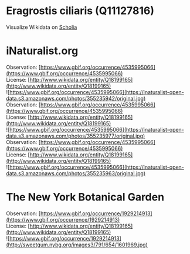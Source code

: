 
Eragrostis ciliaris (Q11127816)
===============================
  
Visualize Wikidata on [Scholia](https://scholia.toolforge.org/taxon/Q11127816)
# iNaturalist.org
  
Observation: [https://www.gbif.org/occurrence/4535995066](https://www.gbif.org/occurrence/4535995066)  
License: [http://www.wikidata.org/entity/Q18199165](http://www.wikidata.org/entity/Q18199165)  
![https://www.gbif.org/occurrence/4535995066](https://inaturalist-open-data.s3.amazonaws.com/photos/355235942/original.jpg)  
Observation: [https://www.gbif.org/occurrence/4535995066](https://www.gbif.org/occurrence/4535995066)  
License: [http://www.wikidata.org/entity/Q18199165](http://www.wikidata.org/entity/Q18199165)  
![https://www.gbif.org/occurrence/4535995066](https://inaturalist-open-data.s3.amazonaws.com/photos/355235977/original.jpg)  
Observation: [https://www.gbif.org/occurrence/4535995066](https://www.gbif.org/occurrence/4535995066)  
License: [http://www.wikidata.org/entity/Q18199165](http://www.wikidata.org/entity/Q18199165)  
![https://www.gbif.org/occurrence/4535995066](https://inaturalist-open-data.s3.amazonaws.com/photos/355235963/original.jpg)
# The New York Botanical Garden
  
Observation: [https://www.gbif.org/occurrence/1929214913](https://www.gbif.org/occurrence/1929214913)  
License: [http://www.wikidata.org/entity/Q18199165](http://www.wikidata.org/entity/Q18199165)  
![https://www.gbif.org/occurrence/1929214913](http://sweetgum.nybg.org/images3/791/654/1601969.jpg)